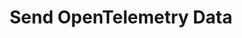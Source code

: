 ---
title: Send OpenTelemetry Data
keywords: opentelemetry, tracing, metrics

tags: [tracing]
sidebar: doc_sidebar
permalink: opentelemetry_overview.html
summary: Send OpenTelemetry traces and metrics data to VMware Aria Operations for Applications (formerly known as Tanzu Observability by Wavefront). 
---